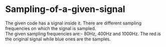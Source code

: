 # Sampling-of-a-given-signal
The given code has a signal inside it. There are different sampling frequencies on which the signal is sampled.  
The given sampling frequencies are:- 80Hz, 400Hz and 1000Hz.
The red is the original signal while blue ones are the samples. 
